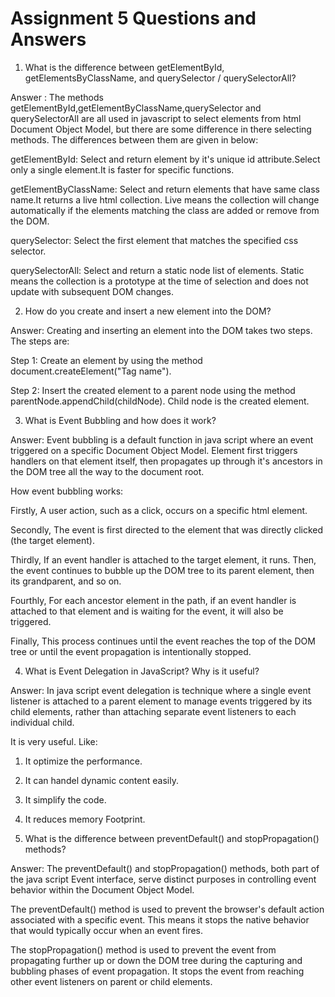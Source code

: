 # Assignment 5 Questions and Answers

1. What is the difference between getElementById, getElementsByClassName, and querySelector / querySelectorAll?

Answer : The methods getElementById,getElementByClassName,querySelector and querySelectorAll are all used in javascript to select elements from html Document Object Model, but there are some difference in there selecting methods.
The differences between them are given in below:

getElementById: Select and return element by it's unique id attribute.Select only a single element.It is faster for specific functions.

getElementByClassName: Select and return elements that have same class name.It returns a live html collection. Live means the collection will change automatically if the elements matching the class are added or remove from the DOM.

querySelector: Select the first element that matches the specified css selector.

querySelectorAll: Select and return a static node list of elements. Static means the collection is a prototype at the time of selection and does not update with subsequent DOM changes.

2. How do you create and insert a new element into the DOM?

Answer: Creating and inserting an element into the DOM takes two steps. The steps are:

Step 1: Create an element by using the method document.createElement("Tag name").

Step 2: Insert the created element to a parent node using the method parentNode.appendChild(childNode). Child node is the created element.

3. What is Event Bubbling and how does it work?

Answer: Event bubbling is a default function in java script where an event triggered on a specific Document Object Model. Element first triggers handlers on that element itself, then propagates up through it's ancestors in the DOM tree all the way to the document root.

How event bubbling works:

Firstly, A user action, such as a click, occurs on a specific html element.

Secondly, The event is first directed to the element that was directly clicked (the target element).

Thirdly, If an event handler is attached to the target element, it runs. Then, the event continues to bubble up the DOM tree to its parent element, then its grandparent, and so on.

Fourthly, For each ancestor element in the path, if an event handler is attached to that element and is waiting for the event, it will also be triggered.

Finally, This process continues until the event reaches the top of the DOM tree or until the event propagation is intentionally stopped.

4. What is Event Delegation in JavaScript? Why is it useful?

Answer: In java script event delegation is technique where a single event listener is attached to a parent element to manage events triggered by its child elements, rather than attaching separate event listeners to each individual child.

It is very useful.
Like:

1. It optimize the performance.

2. It can handel dynamic content easily.

3. It simplify the code.

4. It reduces memory Footprint.

5. What is the difference between preventDefault() and stopPropagation() methods?

Answer: The preventDefault() and stopPropagation() methods, both part of the java script Event interface, serve distinct purposes in controlling event behavior within the Document Object Model.

The preventDefault() method is used to prevent the browser's default action associated with a specific event. This means it stops the native behavior that would typically occur when an event fires.

The stopPropagation() method is used to prevent the event from propagating further up or down the DOM tree during the capturing and bubbling phases of event propagation. It stops the event from reaching other event listeners on parent or child elements.
